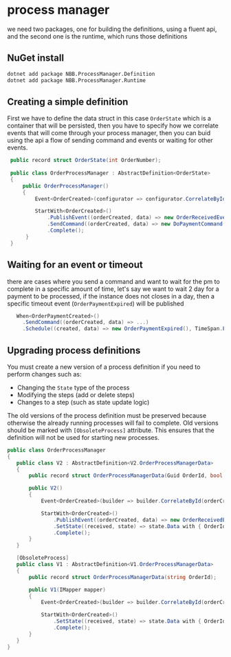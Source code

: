 # process manager
we need two packages, one for building the definitions, using a fluent api, and the second one is the runtime, which runs those definitions

## NuGet install
```cmd
dotnet add package NBB.ProcessManager.Definition
dotnet add package NBB.ProcessManager.Runtime
```

## Creating a simple definition 
First we have to define the data struct in this case `OrderState` which is a container that will be persisted, then you have to specify how 
we correlate events that will come through your process manager, then you can buid using the api a flow of sending command and events or 
waiting for other events. 

```csharp
 public record struct OrderState(int OrderNumber);
 
 public class OrderProcessManager : AbstractDefinition<OrderState>
 {
     public OrderProcessManager()
     {
         Event<OrderCreated>(configurator => configurator.CorrelateById(orderCreated => orderCreated.OrderId));

         StartWith<OrderCreated>()
             .PublishEvent((orderCreated, data) => new OrderReceivedEvent())
             .SendCommand((orderCreated, data) => new DoPaymentCommand())
             .Complete();
      }
 }
```


## Waiting for an event or timeout  
there are cases where you send a command and want to wait for the pm to complete in a specific amount of time, let's say we want to wait 2 day for 
a payment to be processed, if the instance does not closes in a day, then a specific timeout event (`OrderPaymentExpired`) will be published 

```csharp
   When<OrderPaymentCreated>()
     .SendCommand((orderCreated, data) => ...)
     .Schedule((created, data) => new OrderPaymentExpired(), TimeSpan.FromDays(2));
```

## Upgrading process definitions
You must create a new version of a process definition if you need to perform changes such as:
* Changing the `State` type of the process
* Modifying the steps (add or delete steps)
* Changes to a step (such as state update logic)

 The old versions of the process definition must be preserved because otherwise the already running processes will fail to complete.
 Old versions should be marked with `[ObsoleteProcess]` attribute. This ensures that the definition will not be used for starting new processes.

 ```csharp
public class OrderProcessManager
{
    public class V2 : AbstractDefinition<V2.OrderProcessManagerData>
    {
        public record struct OrderProcessManagerData(Guid OrderId, bool IsPaid);

        public V2()
        {
            Event<OrderCreated>(builder => builder.CorrelateById(orderCreated => orderCreated.OrderId));

            StartWith<OrderCreated>()
                .PublishEvent((orderCreated, data) => new OrderReceivedEvent())
                .SetState((received, state) => state.Data with { OrderId = Guid.NewGuid() })
                .Complete();
        }
    }

    [ObsoleteProcess]
    public class V1 : AbstractDefinition<V1.OrderProcessManagerData>
    {
        public record struct OrderProcessManagerData(string OrderId);

        public V1(IMapper mapper)
        {
            Event<OrderCreated>(builder => builder.CorrelateById(orderCreated => orderCreated.OrderId));

            StartWith<OrderCreated>()
                .SetState((received, state) => state.Data with { OrderId = Guid.NewGuid().ToString() })
                .Complete();
        }
    }
}
 ```
